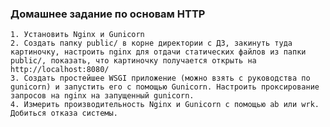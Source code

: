 ### Домашнее задание по основам HTTP

    1. Установить Nginx и Gunicorn
    2. Создать папку public/ в корне директории с ДЗ, закинуть туда картиночку, настроить nginx для отдачи статических файлов из папки public/, показать, что картиночку получается открыть на http://localhost:8080/
    3. Создать простейшее WSGI приложение (можно взять с руководства по gunicorn) и запустить его с помощью Gunicorn. Настроить проксирование запросов на nginx на запущенный gunicorn.
    4. Измерить производительность Nginx и Gunicorn c помощью ab или wrk. Добиться отказа системы.